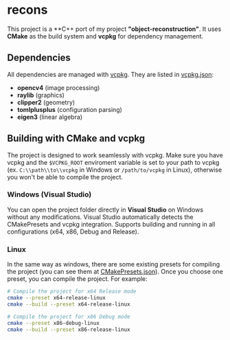 # recons 

This project is a **C++ port of my project **"object-reconstruction"**. It uses **CMake** as 
the build system and **vcpkg** for dependency management.

## Dependencies

All dependencies are managed with [vcpkg](https://github.com/microsoft/vcpkg). They are listed in 
[vcpkg.json](vcpkg.json):

- **opencv4** (image processing)
- **raylib** (graphics)
- **clipper2** (geometry)
- **tomlplusplus** (configuration parsing)
- **eigen3** (linear algebra)

## Building with CMake and vcpkg

The project is designed to work seamlessly with vcpkg. Make sure you have vcpkg and the `$VCPKG_ROOT`
enviroment variable is set to your path to vcpkg (ex. `C:\\path\\to\\vcpkg` in Windows or `/path/to/vcpkg` in Linux),
otherwise you won't be able to compile the project.

### Windows (Visual Studio)

You can open the project folder directly in **Visual Studio** on Windows without any modifications.
Visual Studio automatically detects the CMakePresets and vcpkg integration. Supports building and running 
in all configurations (x64, x86, Debug and Release).

### Linux

In the same way as windows, there are some existing presets for compiling the project (you can see them at 
[CMakePresets.json](CMakePresets.json)). Once you choose one 
preset, you can compile the project. For example:

```sh
# Compile the project for x64 Release mode
cmake --preset x64-release-linux
cmake --build --preset x64-release-linux

# Compile the project for x86 Debug mode
cmake --preset x86-debug-linux
cmake --build --preset x86-release-linux
```

